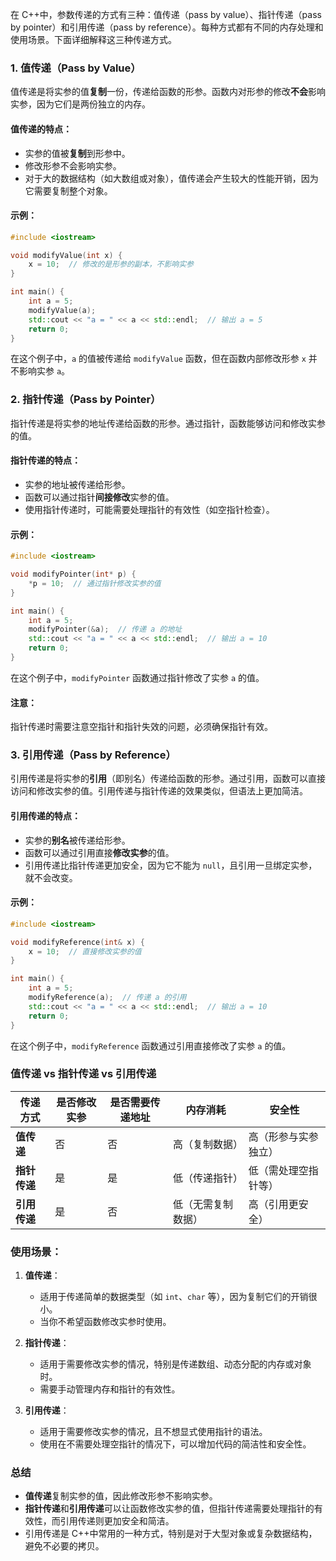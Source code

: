 在 C++中，参数传递的方式有三种：值传递（pass by value）、指针传递（pass by pointer）和引用传递（pass by reference）。每种方式都有不同的内存处理和使用场景。下面详细解释这三种传递方式。

### 1. 值传递（Pass by Value）

值传递是将实参的值**复制**一份，传递给函数的形参。函数内对形参的修改**不会**影响实参，因为它们是两份独立的内存。

#### 值传递的特点：
- 实参的值被**复制**到形参中。
- 修改形参不会影响实参。
- 对于大的数据结构（如大数组或对象），值传递会产生较大的性能开销，因为它需要复制整个对象。

#### 示例：

```cpp
#include <iostream>

void modifyValue(int x) {
    x = 10;  // 修改的是形参的副本，不影响实参
}

int main() {
    int a = 5;
    modifyValue(a);
    std::cout << "a = " << a << std::endl;  // 输出 a = 5
    return 0;
}
```

在这个例子中，`a` 的值被传递给 `modifyValue` 函数，但在函数内部修改形参 `x` 并不影响实参 `a`。

### 2. 指针传递（Pass by Pointer）

指针传递是将实参的地址传递给函数的形参。通过指针，函数能够访问和修改实参的值。

#### 指针传递的特点：
- 实参的地址被传递给形参。
- 函数可以通过指针**间接修改**实参的值。
- 使用指针传递时，可能需要处理指针的有效性（如空指针检查）。

#### 示例：

```cpp
#include <iostream>

void modifyPointer(int* p) {
    *p = 10;  // 通过指针修改实参的值
}

int main() {
    int a = 5;
    modifyPointer(&a);  // 传递 a 的地址
    std::cout << "a = " << a << std::endl;  // 输出 a = 10
    return 0;
}
```

在这个例子中，`modifyPointer` 函数通过指针修改了实参 `a` 的值。

#### 注意：
指针传递时需要注意空指针和指针失效的问题，必须确保指针有效。

### 3. 引用传递（Pass by Reference）

引用传递是将实参的**引用**（即别名）传递给函数的形参。通过引用，函数可以直接访问和修改实参的值。引用传递与指针传递的效果类似，但语法上更加简洁。

#### 引用传递的特点：
- 实参的**别名**被传递给形参。
- 函数可以通过引用直接**修改实参**的值。
- 引用传递比指针传递更加安全，因为它不能为 `null`，且引用一旦绑定实参，就不会改变。

#### 示例：

```cpp
#include <iostream>

void modifyReference(int& x) {
    x = 10;  // 直接修改实参的值
}

int main() {
    int a = 5;
    modifyReference(a);  // 传递 a 的引用
    std::cout << "a = " << a << std::endl;  // 输出 a = 10
    return 0;
}
```

在这个例子中，`modifyReference` 函数通过引用直接修改了实参 `a` 的值。

### 值传递 vs 指针传递 vs 引用传递

| **传递方式**    | **是否修改实参** | **是否需要传递地址** | **内存消耗**             | **安全性**               |
|----------------|----------------|------------------|-----------------------|-----------------------|
| **值传递**     | 否              | 否                | 高（复制数据）          | 高（形参与实参独立）     |
| **指针传递**   | 是              | 是                | 低（传递指针）          | 低（需处理空指针等）     |
| **引用传递**   | 是              | 否                | 低（无需复制数据）      | 高（引用更安全）         |

### 使用场景：
1. **值传递**：
   - 适用于传递简单的数据类型（如 `int`、`char` 等），因为复制它们的开销很小。
   - 当你不希望函数修改实参时使用。
   
2. **指针传递**：
   - 适用于需要修改实参的情况，特别是传递数组、动态分配的内存或对象时。
   - 需要手动管理内存和指针的有效性。

3. **引用传递**：
   - 适用于需要修改实参的情况，且不想显式使用指针的语法。
   - 使用在不需要处理空指针的情况下，可以增加代码的简洁性和安全性。

### 总结
- **值传递**复制实参的值，因此修改形参不影响实参。
- **指针传递**和**引用传递**可以让函数修改实参的值，但指针传递需要处理指针的有效性，而引用传递则更加安全和简洁。
- 引用传递是 C++中常用的一种方式，特别是对于大型对象或复杂数据结构，避免不必要的拷贝。